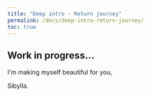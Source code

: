 ```yaml
---
title: "Deep intro - Return journey"
permalink: /docs/deep-intro-return-journey/
toc: true
---
```



## Work in progress...


I'm making myself beautiful for you,

  Sibylla.

